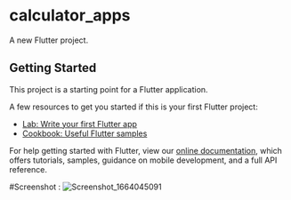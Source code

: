 # calculator_apps

A new Flutter project.

## Getting Started

This project is a starting point for a Flutter application.

A few resources to get you started if this is your first Flutter project:

- [Lab: Write your first Flutter app](https://flutter.dev/docs/get-started/codelab)
- [Cookbook: Useful Flutter samples](https://flutter.dev/docs/cookbook)

For help getting started with Flutter, view our
[online documentation](https://flutter.dev/docs), which offers tutorials,
samples, guidance on mobile development, and a full API reference.

#Screenshot : ![Screenshot_1664045091](https://user-images.githubusercontent.com/106397010/202913401-c480e4a9-c9c7-4a68-bc2e-3f31bc813dd3.png)

